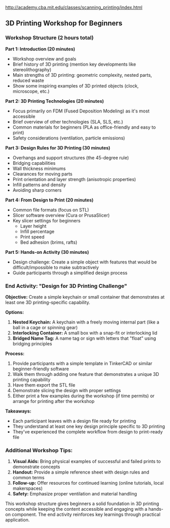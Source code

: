 http://academy.cba.mit.edu/classes/scanning_printing/index.html

## 3D Printing Workshop for Beginners

### Workshop Structure (2 hours total)

**Part 1: Introduction (20 minutes)**
- Workshop overview and goals
- Brief history of 3D printing (mention key developments like stereolithography)
- Main strengths of 3D printing: geometric complexity, nested parts, reduced waste
- Show some inspiring examples of 3D printed objects (clock, microscope, etc.)

**Part 2: 3D Printing Technologies (20 minutes)**
- Focus primarily on FDM (Fused Deposition Modeling) as it's most accessible
- Brief overview of other technologies (SLA, SLS, etc.)
- Common materials for beginners (PLA as office-friendly and easy to print)
- Safety considerations (ventilation, particle emissions)

**Part 3: Design Rules for 3D Printing (30 minutes)**
- Overhangs and support structures (the 45-degree rule)
- Bridging capabilities
- Wall thickness minimums
- Clearances for moving parts
- Print orientation and layer strength (anisotropic properties)
- Infill patterns and density
- Avoiding sharp corners

**Part 4: From Design to Print (20 minutes)**
- Common file formats (focus on STL)
- Slicer software overview (Cura or PrusaSlicer)
- Key slicer settings for beginners
  - Layer height
  - Infill percentage
  - Print speed
  - Bed adhesion (brims, rafts)

**Part 5: Hands-on Activity (30 minutes)**
- Design challenge: Create a simple object with features that would be difficult/impossible to make subtractively
- Guide participants through a simplified design process

### End Activity: "Design for 3D Printing Challenge"

**Objective:** Create a simple keychain or small container that demonstrates at least one 3D printing-specific capability.

**Options:**
1. **Nested Keychain:** A keychain with a freely moving internal part (like a ball in a cage or spinning gear)
2. **Interlocking Container:** A small box with a snap-fit or interlocking lid
3. **Bridged Name Tag:** A name tag or sign with letters that "float" using bridging principles

**Process:**
1. Provide participants with a simple template in TinkerCAD or similar beginner-friendly software
2. Walk them through adding one feature that demonstrates a unique 3D printing capability
3. Have them export the STL file
4. Demonstrate slicing the design with proper settings
5. Either print a few examples during the workshop (if time permits) or arrange for printing after the workshop

**Takeaways:**
- Each participant leaves with a design file ready for printing
- They understand at least one key design principle specific to 3D printing
- They've experienced the complete workflow from design to print-ready file

### Additional Workshop Tips:

1. **Visual Aids:** Bring physical examples of successful and failed prints to demonstrate concepts
2. **Handout:** Provide a simple reference sheet with design rules and common terms
3. **Follow-up:** Offer resources for continued learning (online tutorials, local makerspaces)
4. **Safety:** Emphasize proper ventilation and material handling

This workshop structure gives beginners a solid foundation in 3D printing concepts while keeping the content accessible and engaging with a hands-on component. The end activity reinforces key learnings through practical application.